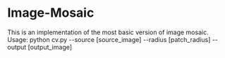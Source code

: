 # Image-Mosaic
This is an implementation of the most basic version of image mosaic. Usage: python cv.py --source [source_image] --radius [patch_radius] --output [output_image]
